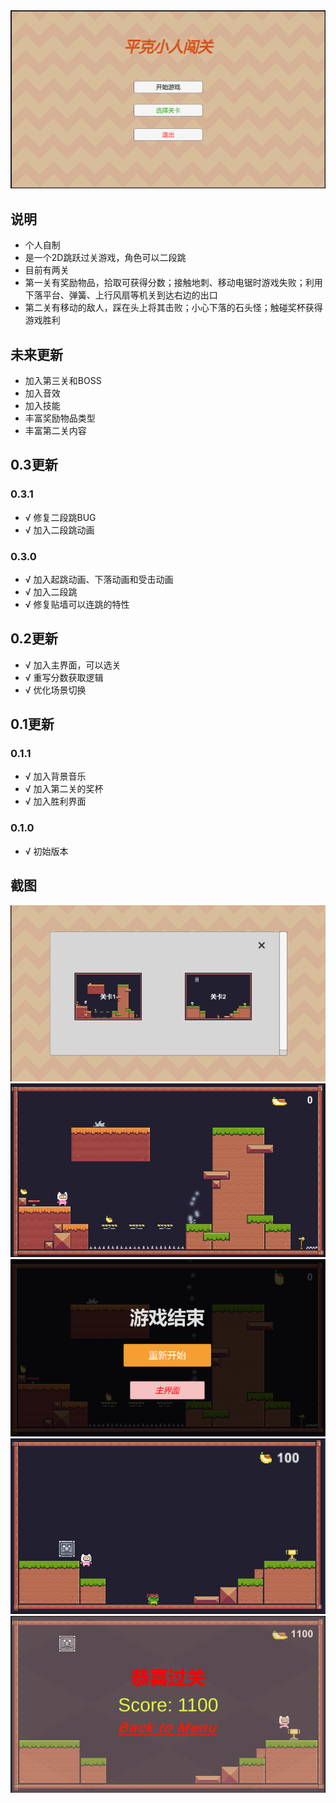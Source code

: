 <img src='https://raw.githubusercontent.com/ke-Grandet/Unity2DAdventureGame/master/images/0.png' />

## 说明
* 个人自制
* 是一个2D跳跃过关游戏，角色可以二段跳
* 目前有两关
* 第一关有奖励物品，拾取可获得分数；接触地刺、移动电锯时游戏失败；利用下落平台、弹簧、上行风扇等机关到达右边的出口
* 第二关有移动的敌人，踩在头上将其击败；小心下落的石头怪；触碰奖杯获得游戏胜利

## 未来更新
* 加入第三关和BOSS
* 加入音效
* 加入技能
* 丰富奖励物品类型
* 丰富第二关内容

## 0.3更新
### 0.3.1
* √ 修复二段跳BUG
* √ 加入二段跳动画
### 0.3.0
* √ 加入起跳动画、下落动画和受击动画
* √ 加入二段跳
* √ 修复贴墙可以连跳的特性

## 0.2更新
* √ 加入主界面，可以选关
* √ 重写分数获取逻辑
* √ 优化场景切换

## 0.1更新
### 0.1.1
* √ 加入背景音乐
* √ 加入第二关的奖杯
* √ 加入胜利界面
### 0.1.0
* √ 初始版本

## 截图
<img src='https://raw.githubusercontent.com/ke-Grandet/Unity2DAdventureGame/master/images/1.png' />
<img src='https://raw.githubusercontent.com/ke-Grandet/Unity2DAdventureGame/master/images/2.png' />
<img src='https://raw.githubusercontent.com/ke-Grandet/Unity2DAdventureGame/master/images/3.png' />
<img src='https://raw.githubusercontent.com/ke-Grandet/Unity2DAdventureGame/master/images/4.png' />
<img src='https://raw.githubusercontent.com/ke-Grandet/Unity2DAdventureGame/master/images/5.png' />
